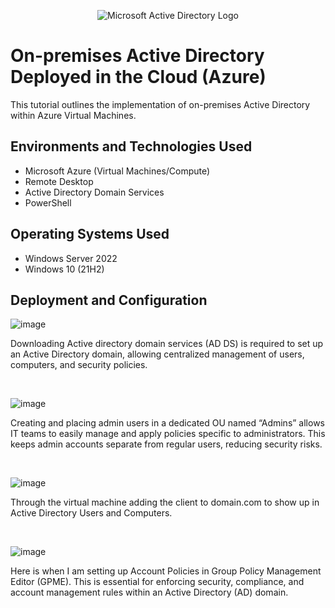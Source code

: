 <p align="center">
<img src="https://i.imgur.com/pU5A58S.png" alt="Microsoft Active Directory Logo"/>
</p>

<h1>On-premises Active Directory Deployed in the Cloud (Azure)</h1>
This tutorial outlines the implementation of on-premises Active Directory within Azure Virtual Machines.<br />


<h2>Environments and Technologies Used</h2>

- Microsoft Azure (Virtual Machines/Compute)
- Remote Desktop
- Active Directory Domain Services
- PowerShell

<h2>Operating Systems Used </h2>

- Windows Server 2022
- Windows 10 (21H2)


<h2>Deployment and Configuration </h2>


![image](https://github.com/user-attachments/assets/4b92de5f-d89b-48b9-9554-0d9e717ac1b4)
</p>
<p>
Downloading Active directory domain services (AD DS) is required to set up an Active Directory domain, allowing centralized management of users, computers, and security policies.
</p>
<br />

![image](https://github.com/user-attachments/assets/6e0cd1a7-4c4e-4f2a-8be6-57289ed9a38d)
</p>
<p>
Creating and placing admin users in a dedicated OU named “Admins” allows IT teams to easily manage and apply policies specific to administrators. This keeps admin accounts separate from regular users, reducing security risks.
</p>
<br />

![image](https://github.com/user-attachments/assets/78a293af-9422-4559-84c3-d39750b1ff9d)
</p>
<p>
Through the virtual machine adding the client to domain.com to show up in Active Directory Users and Computers.
</p>
<br />


![image](https://github.com/user-attachments/assets/c7c595dd-6a16-4214-aa1e-68a58c23dc88)
</p>
<p>
Here is when I am setting up Account Policies in Group Policy Management Editor (GPME). This is essential for enforcing security, compliance, and account management rules within an Active Directory (AD) domain.
</p>
<br />



